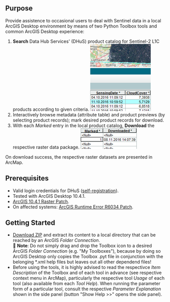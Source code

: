 ## Purpose
Provide assistence to occasional users to deal with Sentinel data in a local ArcGIS Desktop environment by means of two Python Toolbox tools and common ArcGIS Desktop experience:

1. **Search** Data Hub Services' (DHuS) product catalog for Sentinel-2 L1C products according to given criteria.
  ![](doc/Search.png "Search tool results.")
2. Interactively browse metadata (attribute table) and product previews (by selecting product records); mark desired product records for download.
3. With each _Marked_ entry in the local product catalog, **Download** the respective raster data package.
  ![](doc/Download.png "Download in a batch run.")

On download success, the respective raster datasets are presented in ArcMap.

## Prerequisites
* Valid login credentials for DHuS ([self-registration](https://scihub.copernicus.eu/userguide)).
* Tested with ArcGIS Desktop 10.4.1.
* [ArcGIS 10.4.1 Raster Patch](http://support.esri.com/Products/Desktop/arcgis-desktop/arcmap/10-4-1#downloads?id=7396).
* On affected systems: [ArcGIS Runtime Error R6034 Patch](http://support.esri.com/download/7391).

## Getting Started
* [Download ZIP](../../archive/master.zip) and extract its content to a local directory that can be reached by an ArcGIS _Folder Connection_.  
  📓 **Note**: Do not simply drag and drop the Toolbox icon to a desired ArcGIS _Folder Connection_ (e.g. "My Toolboxes"), because by doing so ArcGIS Desktop only copies the Toolbox .pyt file in conjunction with the belonging *.xml help files but leaves out all other dependend files!
* Before using the tools, it is highly advised to read the respectivce _Item Description_ of the Toolbox and of each tool in advance (see respective context menu in ArcMap), particularly the respective tool _Usage_ of each tool (also available from each _Tool Help_).
  When running the parameter form of a particular tool, consult the respective _Parameter Explanation_ shown in the side panel (button "Show Help >>" opens the side panel).
